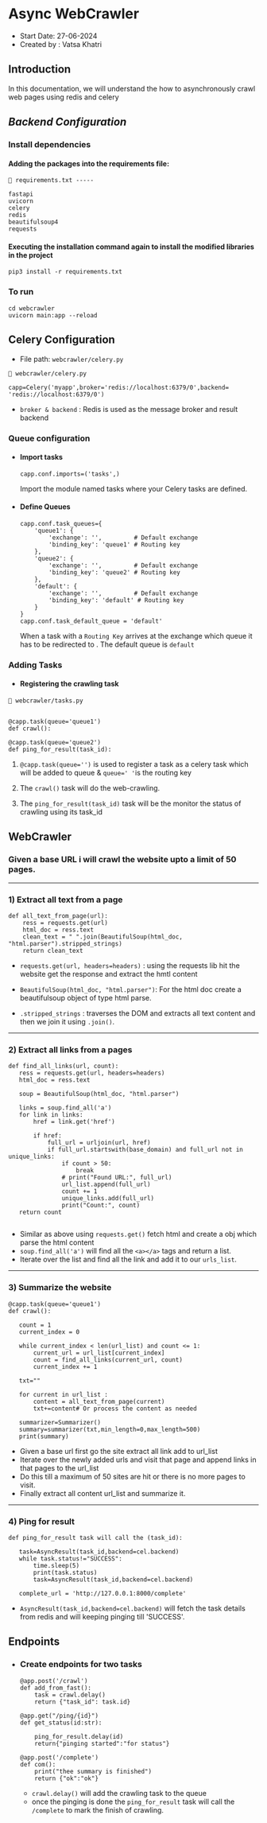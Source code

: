 # Async WebCrawler 
- Start Date: 27-06-2024
- Created by : Vatsa Khatri


## Introduction


In this documentation, we will understand the how to asynchronously crawl web pages using redis and celery



## ***Backend Configuration***


### Install dependencies


#### Adding the packages into the requirements file:


```
📁 requirements.txt -----

fastapi
uvicorn
celery
redis
beautifulsoup4
requests
```


#### Executing the installation command again to install the modified libraries in the project


```pip3 install -r requirements.txt```


### To run
```
cd webcrawler
uvicorn main:app --reload
```

## Celery Configuration


- File path: ```webcrawler/celery.py```




```
📁 webcrawler/celery.py

capp=Celery('myapp',broker='redis://localhost:6379/0',backend=
'redis://localhost:6379/0')

```
- ```broker & backend``` :  Redis is used as the message broker and result backend 


### Queue configuration


* #### Import tasks
    ```capp.conf.imports=('tasks',) ```
    
    Import the module named tasks where your Celery tasks are defined.
* #### Define Queues
    ``` 
    capp.conf.task_queues={
        'queue1': {
            'exchange': '',         # Default exchange
            'binding_key': 'queue1' # Routing key
        },
        'queue2': {
            'exchange': '',         # Default exchange
            'binding_key': 'queue2' # Routing key
        },
        'default': {
            'exchange': '',         # Default exchange
            'binding_key': 'default' # Routing key
        }
    }
    capp.conf.task_default_queue = 'default'
    ```
    When a task with a `Routing Key` arrives at the exchange which queue it has to be redirected to . The default queue is `default`
    

### Adding Tasks


* #### Registering the crawling task

```
📁 webcrawler/tasks.py


@capp.task(queue='queue1')
def crawl():

@capp.task(queue='queue2')
def ping_for_result(task_id):

```


1. `@capp.task(queue='')` is used to register a task as a celery task which will be added to queue & `queue=' '`is the routing key

2. The `crawl()` task will do the web-crawling.
3. The `ping_for_result(task_id)` task will be the monitor the status of crawling using its task_id


## WebCrawler

### Given a base URL i will  crawl the website upto a limit of 50 pages.

** **
### 1)  Extract all text from a page

```
def all_text_from_page(url):
    ress = requests.get(url)
    html_doc = ress.text
    clean_text = " ".join(BeautifulSoup(html_doc, "html.parser").stripped_strings)
    return clean_text
```
- ```requests.get(url, headers=headers)``` : using the requests lib hit the website get the response and extract the hmtl content    
- `BeautifulSoup(html_doc, "html.parser")`: For the html doc create a beautifulsoup object of type html parse.

- `.stripped_strings` : traverses the DOM and extracts all text content and then we join it using `.join()`.

** **

 ### 2) Extract all links from a pages
 
 ```
 def find_all_links(url, count):
    ress = requests.get(url, headers=headers)
    html_doc = ress.text

    soup = BeautifulSoup(html_doc, "html.parser")
   
    links = soup.find_all('a')
    for link in links:
        href = link.get('href')
        
        if href:
            full_url = urljoin(url, href)
            if full_url.startswith(base_domain) and full_url not in unique_links:
                if count > 50:
                    break
                # print("Found URL:", full_url)
                url_list.append(full_url)
                count += 1
                unique_links.add(full_url)
                print("Count:", count)
    return count


 ```

- Similar as above using `requests.get()` fetch html and create a obj which parse the html content
- `soup.find_all('a')` will find all the `<a></a>` tags and return a list.
- Iterate over the list and find all the link and add it to our `urls_list`.


** **

 ### 3) Summarize the website
 
 ```
@capp.task(queue='queue1')
def crawl():
    
    count = 1 
    current_index = 0
    
    while current_index < len(url_list) and count <= 1:
        current_url = url_list[current_index]
        count = find_all_links(current_url, count)
        current_index += 1
        
    txt=""

    for current in url_list :
        content = all_text_from_page(current)
        txt+=content# Or process the content as needed

    summarizer=Summarizer()
    summary=summarizer(txt,min_length=0,max_length=500)
    print(summary)

 ```
 
 - Given a base url first go the site extract all link add to url_list
 - Iterate over the newly added urls and visit that page and append links in that pages to the url_list
 - Do this till a maximum of 50 sites are hit or there is no more pages to visit.
 - Finally extract all content url_list and summarize  it.
 
 
** **

 ### 4) Ping for result 
 ```
 def ping_for_result task will call the (task_id):
    
    task=AsyncResult(task_id,backend=cel.backend)
    while task.status!="SUCCESS":
        time.sleep(5)
        print(task.status)
        task=AsyncResult(task_id,backend=cel.backend)
    
    complete_url = 'http://127.0.0.1:8000/complete' 
 ```
- `AsyncResult(task_id,backend=cel.backend)` will fetch the task details from redis and will keeping pinging till 'SUCCESS'.

 ## Endpoints
 
 - ### Create endpoints for two tasks

    ```
    @app.post('/crawl')
    def add_from_fast():
        task = crawl.delay()
        return {"task_id": task.id}

    @app.get("/ping/{id}")
    def get_status(id:str):

        ping_for_result.delay(id)
        return{"pinging started":"for status"}

    @app.post('/complete')
    def com():
        print("thee summary is finished")
        return {"ok":"ok"}

    ```
    - `crawl.delay()` will add the crawling task to the queue 
    - once the pinging is done the `ping_for_result` task will call the `/complete` to mark the finish of crawling.
